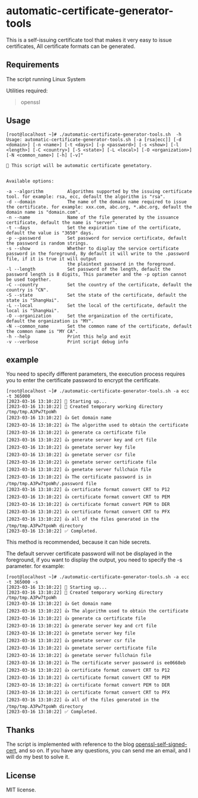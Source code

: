 # automatic-certificate-generator-tools
This is a self-issuing certificate tool that makes it very easy to issue certificates, All certificate formats can be generated.

## Requirements

The script  running Linux System

Utilities required:
> openssl

## Usage
```shell
[root@localhost ~]# ./automatic-certificate-generator-tools.sh  -h
Usage: automatic-certificate-generator-tools.sh [-a [rsa|ecc]] [-d <domain>] [-n <name>] [-t <days>] [-p <password>] [-s <show>] [-l <length>] [-C <country>] [-S <state>] [-L <local>] [-O <organization>] [-N <common_name>] [-h] [-v]"

💁 This script will be automatic certificate genetatory.


Available options:

-a --algorithm         Algorithms supported by the issuing certificate tool. for example: rsa, ecc, default the algorithm is "rsa".
-d --domain            The name of the domain name required to issue the certificate. for example: xxx.com, abc.org, *.abc.org, default the domain name is "domain.com".
-n --name              Name of the file generated by the issuance certificate, default the name is "server".
-t --days              Set the expiration time of the certificate, default the value is "3650" days.
-p --password          Set password for service certificate, default the password is random strings.
-s --show              Whether to display the service certificate password in the foreground, By default it will write to the .password file, if it is true it will output
                       the plaintext password in the foreground.
-l --length            Set password of the length, default the password length is 8 digits, This parameter and the -p option cannot be used together.
-C --country           Set the country of the certificate, default the country is "CN".
-S --state             Set the state of the certificate, default the state is "ShangHai".
-L --local             Set the local of the certificate, default the local is "ShangHai".
-O --organization      Set the organization of the certificate, default the organization is "MY".
-N --common_name       Set the common name of the certificate, default the common name is "MY CA".
-h --help              Print this help and exit
-v --verbose           Print script debug info
```
## example
You need to specify different parameters, the execution process requires you to enter the certificate password to encrypt the certificate. 
```shell
[root@localhost ~]# ./automatic-certificate-generator-tools.sh -a ecc -t 365000
[2023-03-16 13:10:22] 👶 Starting up...
[2023-03-16 13:10:22] 📁 Created temporary working directory /tmp/tmp.A3Pw7tpoWh
[2023-03-16 13:10:22] 👍 Get domain name
[2023-03-16 13:10:22] 👍 The algorithm used to obtain the certificate
[2023-03-16 13:10:22] 👍 generate ca certificate file
[2023-03-16 13:10:22] 👍 generate server key and crt file
[2023-03-16 13:10:22] 👍 genetate server key file
[2023-03-16 13:10:22] 👍 genetate server csr file
[2023-03-16 13:10:22] 👍 genetate server certificate file
[2023-03-16 13:10:22] 👍 genetate server fullchain file
[2023-03-16 13:10:22] 👍 The certificate password is in /tmp/tmp.A3Pw7tpoWh/.password file
[2023-03-16 13:10:22] 👍 certificate format convert CRT to P12
[2023-03-16 13:10:22] 👍 certificate format convert CRT to PEM
[2023-03-16 13:10:22] 👍 certificate format convert PEM to DER
[2023-03-16 13:10:22] 👍 certificate format convert CRT to PFX
[2023-03-16 13:10:22] 👍 all of the files generated in the /tmp/tmp.A3Pw7tpoWh directory
[2023-03-16 13:10:22] ✅ Completed.
``` 
This method is recommended, because it can hide secrets.


The default servver certificate password will not be displayed in the foreground, if you want to display the output, you need to specify the -s parameter. for example:

```shell
[root@localhost ~]# ./automatic-certificate-generator-tools.sh -a ecc -t 365000 -s
[2023-03-16 13:10:22] 👶 Starting up...
[2023-03-16 13:10:22] 📁 Created temporary working directory /tmp/tmp.A3Pw7tpoWh
[2023-03-16 13:10:22] 👍 Get domain name
[2023-03-16 13:10:22] 👍 The algorithm used to obtain the certificate
[2023-03-16 13:10:22] 👍 generate ca certificate file
[2023-03-16 13:10:22] 👍 generate server key and crt file
[2023-03-16 13:10:22] 👍 genetate server key file
[2023-03-16 13:10:22] 👍 genetate server csr file
[2023-03-16 13:10:22] 👍 genetate server certificate file
[2023-03-16 13:10:22] 👍 genetate server fullchain file
[2023-03-16 13:10:22] 👍 The certificate server password is ee0668eb
[2023-03-16 13:10:22] 👍 certificate format convert CRT to P12
[2023-03-16 13:10:22] 👍 certificate format convert CRT to PEM
[2023-03-16 13:10:22] 👍 certificate format convert PEM to DER
[2023-03-16 13:10:22] 👍 certificate format convert CRT to PFX
[2023-03-16 13:10:22] 👍 all of the files generated in the /tmp/tmp.A3Pw7tpoWh directory
[2023-03-16 13:10:22] ✅ Completed.
```

## Thanks

The script is implemented with reference to the blog [openssl-self-signed-cert](https://www.baeldung.com/openssl-self-signed-cert), and so on.
If you have any questions, you can send me an email, and I will do my best to solve it.


## License

MIT license.